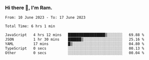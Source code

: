 ### Hi there 👋, I'm Ram.

<!--START_SECTION:waka-->

```txt
From: 10 June 2023 - To: 17 June 2023

Total Time: 6 hrs 1 min

JavaScript   4 hrs 12 mins   █████████████████▒░░░░░░░   69.88 %
JSON         1 hr 30 mins    ██████▒░░░░░░░░░░░░░░░░░░   25.16 %
YAML         17 mins         █▒░░░░░░░░░░░░░░░░░░░░░░░   04.80 %
TypeScript   0 secs          ░░░░░░░░░░░░░░░░░░░░░░░░░   00.13 %
Other        0 secs          ░░░░░░░░░░░░░░░░░░░░░░░░░   00.04 %
```

<!--END_SECTION:waka-->

